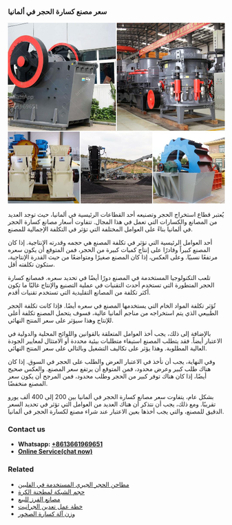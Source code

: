 <h3>سعر مصنع كسارة الحجر في ألمانيا</h3><img src='1701852255.jpg' alt=''><p>يُعتبر قطاع استخراج الحجر وتصنيعه أحد القطاعات الرئيسية في ألمانيا، حيث توجد العديد من المصانع والكسارات التي تعمل في هذا المجال. تتفاوت أسعار مصانع كسارة الحجر في ألمانيا بناءً على العوامل المختلفة التي تؤثر في التكلفة الإجمالية للمصنع.</p><p>أحد العوامل الرئيسية التي تؤثر في تكلفة المصنع هي حجمه وقدرته الإنتاجية. إذا كان المصنع كبيراً وقادرًا على إنتاج كميات كبيرة من الحجر، فمن المتوقع أن يكون سعره مرتفعًا نسبيًا. وعلى العكس، إذا كان المصنع صغيرًا ومتواضعًا من حيث القدرة الإنتاجية، ستكون تكلفته أقل.</p><p>تلعب التكنولوجيا المستخدمة في المصنع دورًا أيضًا في تحديد سعره. فمصانع كسارة الحجر المتطورة التي تستخدم أحدث التقنيات في عملية التصنيع والإنتاج غالبًا ما تكون أكثر تكلفة من المصانع التقليدية التي تستخدم تقنيات أقدم.</p><p>تُؤثر تكلفة المواد الخام التي يستخدمها المصنع في سعره أيضًا. فإذا كانت تكلفة الحجر الطبيعي الذي يتم استخراجه من مناجم ألمانيا عالية، فسوف يتحمل المصنع تكلفة أعلى للإنتاج وهذا سيؤثر على سعر المنتج النهائي.</p><p>بالإضافة إلى ذلك، يجب أخذ العوامل المتعلقة بالقوانين واللوائح المحلية والدولية في الاعتبار أيضاً. فقد يتطلب المصنع استيفاء متطلبات بيئية محددة أو الامتثال لمعايير الجودة العالية المطلوبة. وهذا يؤثر على تكاليف التشغيل وبالتالي على سعر المنتج النهائي.</p><p>وفي النهاية، يجب أن نأخذ في الاعتبار العرض والطلب على الحجر في السوق. إذا كان هناك طلب كبير وعرض محدود، فمن المتوقع أن يرتفع سعر المصنع. والعكس صحيح أيضًا، إذا كان هناك توفر كبير من الحجر وطلب محدود، فمن المرجح أن يكون سعر المصنع منخفضًا.</p><p>بشكل عام، يتفاوت سعر مصانع كسارة الحجر في ألمانيا بين 200 إلى 400 ألف يورو تقريبًا. ومع ذلك، يجب أن نتذكر أن هناك العديد من العوامل التي تؤثر في تحديد السعر الدقيق للمصنع، والتي يجب أخذها بعين الاعتبار عند شراء مصنع لكسارة الحجر في ألمانيا.</p><h3>Contact us</h3><ul><li><strong>Whatsapp:&nbsp;<a href="https://wa.me/8613661969651">+8613661969651</a></strong></li><li><a href="https://swt.shibang-china.com/?git&amp;zhl&amp;سعر مصنع كسارة الحجر في ألمانيا"><strong>Online Service(chat now)</strong></a></li></ul><h3>Related</h3><ul><li><a href='مطاحن الحجر الجيري المستخدمة في الفلبين.md'>مطاحن الحجر الجيري المستخدمة في الفلبين</a></li><li><a href='حجم الشبكة لمطحنة الكرة.md'>حجم الشبكة لمطحنة الكرة</a></li><li><a href='مصانع الفرز للبيع.md'>مصانع الفرز للبيع</a></li><li><a href='خطة عمل تعدين الجرانيت.md'>خطة عمل تعدين الجرانيت</a></li><li><a href='وزن آلة كسارة الصخور.md'>وزن آلة كسارة الصخور</a></li></ul>